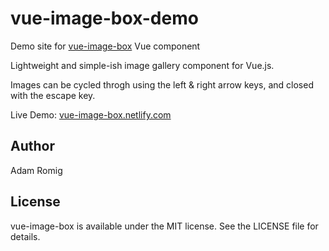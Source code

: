 # vue-image-box-demo

Demo site for [vue-image-box](https://github.com/aromig/vue-image-box) Vue component

Lightweight and simple-ish image gallery component for Vue.js.

Images can be cycled throgh using the left & right arrow keys, and closed with the escape key.

Live Demo: [vue-image-box.netlify.com](https://vue-image-box.netlify.com)

## Author

Adam Romig

## License

vue-image-box is available under the MIT license. See the LICENSE file for details.
